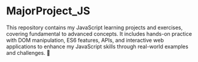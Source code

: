 # MajorProject_JS
This repository contains my JavaScript learning projects and exercises, covering fundamental to advanced concepts. It includes hands-on practice with DOM manipulation, ES6 features, APIs, and interactive web applications to enhance my JavaScript skills through real-world examples and challenges. 🚀
